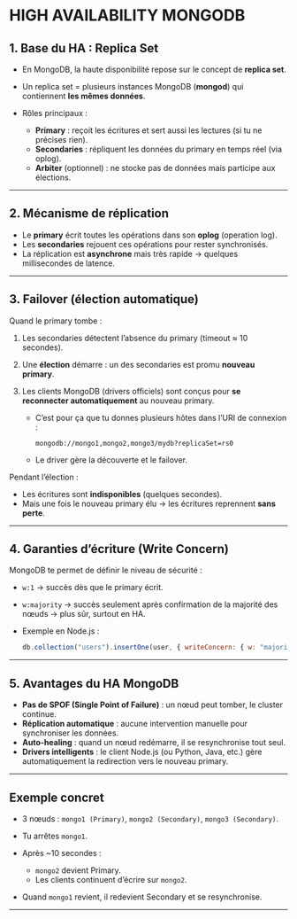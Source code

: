 # HIGH AVAILABILITY MONGODB
## 1. Base du HA : **Replica Set**

* En MongoDB, la haute disponibilité repose sur le concept de **replica set**.
* Un replica set = plusieurs instances MongoDB (**mongod**) qui contiennent **les mêmes données**.
* Rôles principaux :

  * **Primary** : reçoit les écritures et sert aussi les lectures (si tu ne précises rien).
  * **Secondaries** : répliquent les données du primary en temps réel (via oplog).
  * **Arbiter** (optionnel) : ne stocke pas de données mais participe aux élections.

---

## 2. Mécanisme de réplication

* Le **primary** écrit toutes les opérations dans son **oplog** (operation log).
* Les **secondaries** rejouent ces opérations pour rester synchronisés.
* La réplication est **asynchrone** mais très rapide → quelques millisecondes de latence.

---

## 3. Failover (élection automatique)

Quand le primary tombe :

1. Les secondaries détectent l’absence du primary (timeout ≈ 10 secondes).
2. Une **élection** démarre : un des secondaries est promu **nouveau primary**.
3. Les clients MongoDB (drivers officiels) sont conçus pour **se reconnecter automatiquement** au nouveau primary.

   * C’est pour ça que tu donnes plusieurs hôtes dans l’URI de connexion :

     ```
     mongodb://mongo1,mongo2,mongo3/mydb?replicaSet=rs0
     ```
   * Le driver gère la découverte et le failover.

Pendant l’élection :

* Les écritures sont **indisponibles** (quelques secondes).
* Mais une fois le nouveau primary élu → les écritures reprennent **sans perte**.

---

## 4. Garanties d’écriture (Write Concern)

MongoDB te permet de définir le niveau de sécurité :

* `w:1` → succès dès que le primary écrit.
* `w:majority` → succès seulement après confirmation de la majorité des nœuds → plus sûr, surtout en HA.
* Exemple en Node.js :

  ```js
  db.collection("users").insertOne(user, { writeConcern: { w: "majority" } })
  ```

---

## 5. Avantages du HA MongoDB

* **Pas de SPOF (Single Point of Failure)** : un nœud peut tomber, le cluster continue.
* **Réplication automatique** : aucune intervention manuelle pour synchroniser les données.
* **Auto-healing** : quand un nœud redémarre, il se resynchronise tout seul.
* **Drivers intelligents** : le client Node.js (ou Python, Java, etc.) gère automatiquement la redirection vers le nouveau primary.

---

##  Exemple concret

* 3 nœuds : `mongo1 (Primary)`, `mongo2 (Secondary)`, `mongo3 (Secondary)`.
* Tu arrêtes `mongo1`.
* Après ~10 secondes :

  * `mongo2` devient Primary.
  * Les clients continuent d’écrire sur `mongo2`.
* Quand `mongo1` revient, il redevient Secondary et se resynchronise.

---
